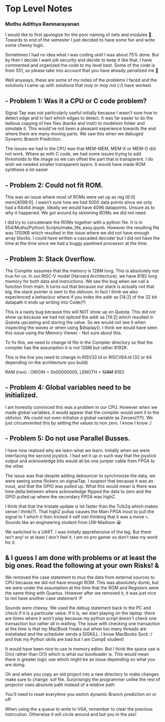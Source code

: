 # Top Level Notes
### Muthu Adithya Ramnarayanan

I would like to first apologize for the poor naming of nets and modules 🫠. Towards to end of the semester I just decided to have some fun and write some cheesy logic.

Sometimes I had no idea what I was coding until I was about 75% done. But by then I decide I want job security and decide to keep it like that. I have commented and organized the code to my level best. Some of the code is from 551, so please take into account that you have already penalized me 👻

Well anyways, these are some of my notes of the problems I faced and the solutions I came up with solutions that *may* or *may not* (:/) have worked.

## - Problem 1: Was it a CPU or C code problem?

Signal Tap was not particularly useful initially because I wasn't sure how to detect edge and in fact which edges to detect. It was far easier to do the tedious copying of hex files (banks and instr) to modelsim folder and simulate it. This would've not been a pleasant experience towards the end where there are many moving parts. We saw this when we debuged Dynamic Branch Prediction. 

The issues we had in the CPU was that MEM-MEM, MEM-X or MEM-D did not work. Where as with C code, we had some issues trying to add thresholds to the image so we can offset the part that is transparent. I do wish we needed smaller transparent layers. It would have made ROM synthesis a lot easier

## - Problem 2: Could not fit ROM.

This was an issue where most of ROMs were set up as reg [6:0] mem[4099:0]. I wasn't sure how we had 5000 data points since we only had a 64x64 image. Ideally we would have 4096 datapoints. Unsure as to why it happened. We got around by skimming ROMs we did not need. 

I did try to concatenate the ROMs together with a python file. It is in 554/Muthu/Python\ Scripts/make_life_easy.ipynb. However the resulting file was 1700KB which resulted in the issue where we did not have enough array blocks. I could have written a cascaded decoder but I did not have the time at the time since we had a buggy pipelined processor at the time. 

## - Problem 3: Stack Overflow.

The Compiler assumes that the memory is 128M long. This is absolutely not true for us. In our RISC-V model (Harvard Architecture), we have 8192 long memory for both data and instructions. We see the bug when we call a function from main. It turns out that because our stack is actually not that big, the stack pointer is sent to the oblivion. In fact I think we also experienced a behaviour where if you index the addr as [14:2] of the 32 bit datapath it ends up writing into Code(?)

This is a nasty bug because this will NOT show up on Questa. This did not show up because we had not spliced the addr as [14:2] which resulted in Questa upcasting and storing the value. So we would not see it when inspecting the waves or when using $display(). I think we would have seen this issue using the Memory Viewer - Not sure about this.

To fix this, we need to change ld file in the Compiler directory so that the compiler has the assumption it is not 128M but rather 8192K. 

This is the line you need to change in RISV32.ld or RISCV64.ld (32 or 64 depending on the architecture you build)

RAM (rwx)  : ORIGIN = 0x00000000, LENGTH = ~~128M~~ 8192

## - Problem 4: Global variables need to be initialized. 

I am honestly convinced this was a problem in our CPU. However when we made global variables, it would appear that the compiler would sent it to the oblivion. We could not even initialize a global variable as Zeroes(!!?!). We just circumvented this by setting the values to non zero. I know I know :/

## - Problem 5: Do not use Parallel Busses. 

I have now realised why we learn what we learn. Initially when we were interfacing the second joystick. I had set it up in such way that the joystick output and acknowledge bits would all be one jumper cable from FPGA to the other. 

The issue was that despite adding debouncer to synchronize the data, we were seeing some flickers on signalTap. I suspect that because it was an inout, and that the GPIO was pulled up. What this would mean is there was time delta between where acknowledge flipped the data to zero and the GPIO pulled up where the secondary FPGA was highZ.

I think that that the tristate update is lot faster than the Tclk2q which makes sense I think(?). That highZ pullup causes the Main FPGA inout to pull the signal to 1 which it then tricked it self into thinking that it was a move 💀. Sounds like an engineering student from UW-Madison 😀

We switched to a UART. I was initially apprehensive of the lag. But there isn't any! or at least I don't feel it. I am no pro gamer so don't take my word for it. 


## & I guess I am done with problems or at least the big ones. Read the following at your own Risks! &

We removed the case statement to mux the data from external sources to CPU because we did not have enough ROM. This was absolutely dumb, but we were under the assumption at the time that the ROM and Registers were the same thing with Quartus. However after we removed it, it was just nice to not have another case statement :P

Sounds were cheesy. We used the debug statement back to the PC and check if it is a particular value. If it is, we start playing on the laptop. there are times where it won't play because my python script doesn't check one transaction but rather all in waiting. The issue with checking one transaction at the time is that my MacBook freaks out when too many threads are instatiated and the scheduler sends a SIGKILL. I know MacBooks Suck :/ and that my Python skills are bad but I am CompE student!

It would have been nice to use in memory editor. But I think the space use is O(n) rather than O(1) which is what our bootloader is. This would mean there is greater logic use which might be an issue depending on what you are doing. 

Oh and when you copy an old project into a new directory to make changes make sure to change .sof file. Surprisingly the programmer unlike the rest of projector uses absolute path instead of a relative path

You'll need to reset everytime you switch dynamic Branch prediction on or off

When using the a queue to write to VGA, remember to clear the previous instrcution. Otherwise it will circle around and but you in the ass!